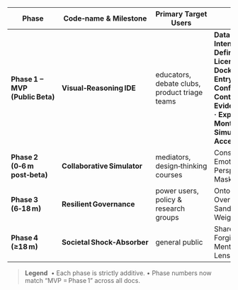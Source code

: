 | Phase                           | Code‑name & Milestone       | Primary Target Users                          | Capability Increments (additive)                                                                                                                                                                                                                                                                                                                                                                                                                                                                                                       |
| ------------------------------- | --------------------------- | --------------------------------------------- | -------------------------------------------------------------------------------------------------------------------------------------------------------------------------------------------------------------------------------------------------------------------------------------------------------------------------------------------------------------------------------------------------------------------------------------------------------------------------------------------------------------------------------------- |
| **Phase 1 – MVP (Public Beta)** | **Visual‑Reasoning IDE**    | educators, debate clubs, product triage teams | **Data‑model v1 ·  Nested Drill‑Down Snapshots · Intent Parser · Core‑Concept Library (500) + Definition Lens · Fork/PR flow · Reputation Star · License Badges · Local‑first Vault & Docker‑self‑host**<br>**Entry Card · Choice‑Criteria Heat‑Map · Confidence Halo · Bridge Lens · Contradiction Pulse · Evidence Card (+Credibility Meter & Chain‑hash) · Explain‑Back Check · Weight‑Spam Log · Monte‑Carlo Outcome Panel · Stress‑Scenario Simulator · Perspective‑Distance Trend (basic) · Accessibility layer · UI Tiers 0‑2** |
| **Phase 2 (0‑6 m post‑beta)**   | **Collaborative Simulator** | mediators, design‑thinking courses            | Consensus Corridor Ribbon · Scenario Dial · Emotion Stream · Causal Filmstrip · Perspective‑Distance Mini‑Map (v2) · Mask & State Badges · Dashboard Analytics                                                                                                                                                                                                                                                                                                                                                                         |
| **Phase 3 (6‑18 m)**            | **Resilient Governance**    | power users, policy & research groups         | Ontology Workbench API · Emotional Gradient Overlay · Uncertainty Glare · Sandbox Replay Export · Bot‑Likelihood Overlay · Weight‑Spam AI Throttle                                                                                                                                                                                                                                                                                                                                                                                     |
| **Phase 4 (≥18 m)**             | **Societal Shock‑Absorber** | general public                                | Shared Flaw Atlas · Context Expander · Forgiveness Ledger · Panic‑Mode Governance · Mental‑Health Companion · Collective Contrast Lens                                                                                                                                                                                                                                                                                                                                                                                                 |
> **Legend**  • Each phase is strictly additive. • Phase numbers now match “MVP = Phase 1” across all docs.
